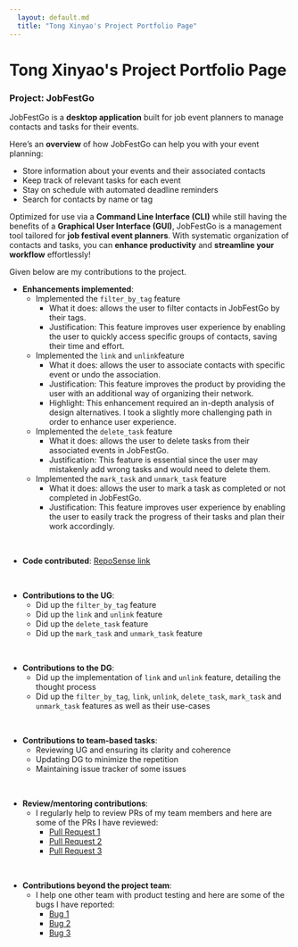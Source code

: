 ```yaml
---
  layout: default.md
  title: "Tong Xinyao's Project Portfolio Page"
---
```

# Tong Xinyao's Project Portfolio Page

### Project: JobFestGo

JobFestGo is a **desktop application** built for job event planners to manage contacts and tasks for their events.

Here’s an **overview** of how JobFestGo can help you with your event planning:
- Store information about your events and their associated contacts
- Keep track of relevant tasks for each event
- Stay on schedule with automated deadline reminders
- Search for contacts by name or tag

Optimized for use via a **Command Line Interface (CLI)** while still having the benefits of a **Graphical User Interface (GUI)**, JobFestGo is a management tool tailored for **job festival event planners**. With systematic organization of contacts and tasks, you can **enhance productivity** and **streamline your workflow** effortlessly!

Given below are my contributions to the project.

* **Enhancements implemented**:
  - Implemented the `filter_by_tag` feature
    - What it does: allows the user to filter contacts in JobFestGo by their tags.
    - Justification: This feature improves user experience by enabling the user to quickly access specific groups of contacts, saving their time and effort.
  - Implemented the `link` and `unlink`feature
    - What it does: allows the user to associate contacts with specific event or undo the association.
    - Justification: This feature improves the product by providing the user with an additional way of organizing their network.
    - Highlight: This enhancement required an in-depth analysis of design alternatives. I took a slightly more challenging path in order to enhance user experience.
  - Implemented the `delete_task` feature
    - What it does: allows the user to delete tasks from their associated events in JobFestGo.
    - Justification: This feature is essential since the user may mistakenly add wrong tasks and would need to delete them.
  - Implemented the `mark_task` and `unmark_task` feature
    - What it does: allows the user to mark a task as completed or not completed in JobFestGo.
    - Justification: This feature improves user experience by enabling the user to easily track the progress of their tasks and plan their work accordingly.

<br>

* **Code contributed**: [RepoSense link](https://nus-cs2103-ay2324s1.github.io/tp-dashboard/?search=xyt-t&breakdown=false&sort=groupTitle%20dsc&sortWithin=title&since=2023-09-22&timeframe=commit&mergegroup=&groupSelect=groupByRepos)

<br>

* **Contributions to the UG**:
  - Did up the `filter_by_tag` feature
  - Did up the `link` and `unlink` feature
  - Did up the `delete_task` feature
  - Did up the `mark_task` and `unmark_task` feature

<br>

* **Contributions to the DG**:
  - Did up the implementation of `link` and `unlink` feature, detailing the thought process
  - Did up the `filter_by_tag`, `link`, `unlink`, `delete_task`, `mark_task` and `unmark_task` features as well as their use-cases

<br>

* **Contributions to team-based tasks**:
  - Reviewing UG and ensuring its clarity and coherence
  - Updating DG to minimize the repetition
  - Maintaining issue tracker of some issues

<br>

* **Review/mentoring contributions**:
  - I regularly help to review PRs of my team members and here are some of the PRs I have reviewed:
    - [Pull Request 1](https://github.com/AY2324S1-CS2103T-T09-1/tp/pull/95)
    - [Pull Request 2](https://github.com/AY2324S1-CS2103T-T09-1/tp/pull/106)
    - [Pull Request 3](https://github.com/AY2324S1-CS2103T-T09-1/tp/pull/162)

<br>

* **Contributions beyond the project team**:
  - I help one other team with product testing and here are some of the bugs I have reported:
    - [Bug 1](https://github.com/xyT-T/ped/issues/2)
    - [Bug 2](https://github.com/xyT-T/ped/issues/7)
    - [Bug 3](https://github.com/xyT-T/ped/issues/13)
